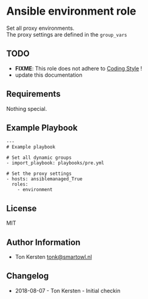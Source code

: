 # Ansible environment role

Set all proxy environments.\
The proxy settings are defined in the `group_vars`

## TODO
* **FIXME**: This role does not adhere to [Coding Style](http://ansible.svc.example.net/docs/devel/codingstyle/) !
* update this documentation


## Requirements

Nothing special.

## Example Playbook

```
---
# Example playbook

# Set all dynamic groups
- import_playbook: playbooks/pre.yml

# Set the proxy settings
- hosts: ansiblemanaged_True
  roles:
    - environment
```

## License
MIT


## Author Information
  - Ton Kersten <tonk@smartowl.nl>


## Changelog
  - 2018-08-07 - Ton Kersten - Initial checkin
